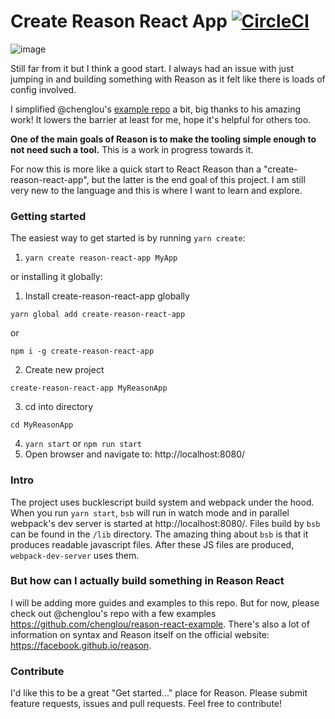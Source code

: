 Create Reason React App
[![CircleCI](https://circleci.com/gh/knowbody/crra.svg?style=svg)](https://circleci.com/gh/knowbody/crra)
===

![image](https://cloud.githubusercontent.com/assets/3802023/26065669/945afdb4-398c-11e7-827c-d5ecbb76d0af.png)

Still far from it but I think a good start. I always had an issue with just jumping in and building something with Reason as it felt like there is loads of config involved.

I simplified @chenglou's [example repo](https://github.com/chenglou/reason-react-example) a bit, big thanks to his amazing work!
It lowers the barrier at least for me, hope it's helpful for others too.

**One of the main goals of Reason is to make the tooling simple enough to not need such a tool.** 
This is a work in progress towards it.

For now this is more like a quick start to React Reason than a "create-reason-react-app", but the latter is the end goal of this project.
I am still very new to the language and this is where I want to learn and explore.

### Getting started

The easiest way to get started is by running `yarn create`:

1. `yarn create reason-react-app MyApp`

or installing it globally:

1. Install create-reason-react-app globally   
```
yarn global add create-reason-react-app
```

or

```
npm i -g create-reason-react-app
```

2. Create new project   
```
create-reason-react-app MyReasonApp
```

3. cd into directory   
```
cd MyReasonApp
```

4. `yarn start` or `npm run start`
5. Open browser and navigate to: http://localhost:8080/

### Intro

The project uses bucklescript build system and webpack under the hood. When you run `yarn start`, `bsb` will run in watch mode and in parallel webpack's dev server is started at http://localhost:8080/. Files build by `bsb` can be found in the `/lib` directory. The amazing thing about `bsb` is that it produces readable javascript files.
After these JS files are produced, `webpack-dev-server` uses them.

### But how can I actually build something in Reason React

I will be adding more guides and examples to this repo. But for now, please check out
@chenglou's repo with a few examples https://github.com/chenglou/reason-react-example.
There's also a lot of information on syntax and Reason itself on the official website: https://facebook.github.io/reason.

### Contribute

I'd like this to be a great "Get started..." place for Reason. Please submit feature requests, issues and pull requests. Feel free to contribute!





